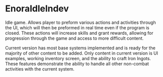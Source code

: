 # EnoraIdleIndev
Idle game. Allows player to preform various actions and activities through the UI, which will then be preformed in real time even if the program is closed. These actions will increase skills and grant rewards, allowing for progression through the game and access to more difficult content.

Current version has most base systems implemented and is ready for the majority of other content to be added. Only content in current version is UI examples, working inventory screen, and the ability to craft Iron Ingots. These features demonstrate the ability to handle all other non-combat activities with the current system.
